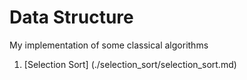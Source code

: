# Data Structure
My implementation of some classical algorithms

1. [Selection Sort] (./selection_sort/selection_sort.md)
